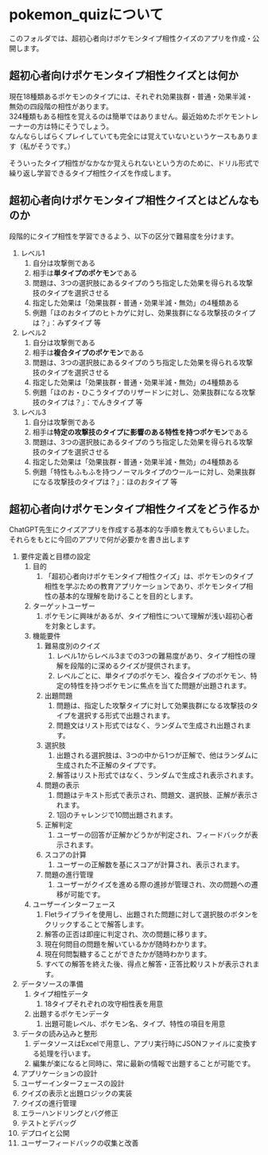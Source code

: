 # pokemon_quizについて
このフォルダでは、超初心者向けポケモンタイプ相性クイズのアプリを作成・公開します。

## 超初心者向けポケモンタイプ相性クイズとは何か
現在18種類あるポケモンのタイプには、それぞれ効果抜群・普通・効果半減・無効の四段階の相性があります。  
324種類もある相性を覚えるのは簡単ではありません。最近始めたポケモントレーナーの方は特にそうでしょう。  
なんならしばらくプレイしていても完全には覚えていないというケースもあります（私がそうです。）  

そういったタイプ相性がなかなか覚えられないという方のために、ドリル形式で繰り返し学習できるタイプ相性クイズを作成します。

## 超初心者向けポケモンタイプ相性クイズとはどんなものか
段階的にタイプ相性を学習できるよう、以下の区分で難易度を分けます。

1. レベル1
   1. 自分は攻撃側である
   2. 相手は**単タイプのポケモン**である
   3. 問題は、3つの選択肢にあるタイプのうち指定した効果を得られる攻撃技のタイプを選択させる
   4. 指定した効果は「効果抜群・普通・効果半減・無効」の4種類ある
   5. 例題「ほのおタイプのヒトカゲに対し、効果抜群になる攻撃技のタイプは？」：みずタイプ 等
2. レベル2
   1. 自分は攻撃側である
   2. 相手は**複合タイプのポケモン**である
   3. 問題は、3つの選択肢にあるタイプのうち指定した効果を得られる攻撃技のタイプを選択させる
   4. 指定した効果は「効果抜群・普通・効果半減・無効」の4種類ある
   5. 例題「ほのお・ひこうタイプのリザードンに対し、効果抜群になる攻撃技のタイプは？」：でんきタイプ 等
3. レベル3
   1. 自分は攻撃側である
   2. 相手は**特定の攻撃技のタイプに影響のある特性を持つポケモン**である
   3. 問題は、3つの選択肢にあるタイプのうち指定した効果を得られる攻撃技のタイプを選択させる
   4. 指定した効果は「効果抜群・普通・効果半減・無効」の4種類ある
   5. 例題「特性もふもふを持つノーマルタイプのウールーに対し、効果抜群になる攻撃技のタイプは？」：ほのおタイプ 等


## 超初心者向けポケモンタイプ相性クイズをどう作るか

ChatGPT先生にクイズアプリを作成する基本的な手順を教えてもらいました。
それらをもとに今回のアプリで何が必要かを書き出します

1. 要件定義と目標の設定
   1. 目的
      1. 「超初心者向けポケモンタイプ相性クイズ」は、ポケモンのタイプ相性を学ぶための教育アプリケーションであり、ポケモンタイプ相性の基本的な理解を助けることを目的とします。
   2. ターゲットユーザー
      1. ポケモンに興味があるが、タイプ相性について理解が浅い超初心者を対象とします。
   3. 機能要件
      1. 難易度別のクイズ
         1. レベル1からレベル3までの3つの難易度があり、タイプ相性の理解を段階的に深めるクイズが提供されます。
         2. レベルごとに、単タイプのポケモン、複合タイプのポケモン、特定の特性を持つポケモンに焦点を当てた問題が出題されます。
      2. 出題問題
         1. 問題は、指定した攻撃タイプに対して効果抜群になる攻撃技のタイプを選択する形式で出題されます。
         2. 問題文はリスト形式ではなく、ランダムで生成され出題されます。
      3. 選択肢
         1. 出題される選択肢は、3つの中から1つが正解で、他はランダムに生成された不正解のタイプです。
         2. 解答はリスト形式ではなく、ランダムで生成され表示されます。
      4. 問題の表示
         1. 問題はテキスト形式で表示され、問題文、選択肢、正解が表示されます。
         2. 1回のチャレンジで10問出題されます。
      5. 正解判定
         1. ユーザーの回答が正解かどうかが判定され、フィードバックが表示されます。
      6. スコアの計算
         1. ユーザーの正解数を基にスコアが計算され、表示されます。
      7. 問題の進行管理
         1. ユーザーがクイズを進める際の進捗が管理され、次の問題への遷移が可能です。
   4. ユーザーインターフェース
      1. Fletライブライを使用し、出題された問題に対して選択肢のボタンをクリックすることで解答します。
      2. 解答の正否は即座に判定され、次の問題に移ります。
      3. 現在何問目の問題を解いているかが随時わかります。
      4. 現在何問製糖することができたかが随時わかります。
      5. すべての解答を終えた後、得点と解答・正答比較リストが表示されます。
2. データソースの準備
   1. タイプ相性データ
      1. 18タイプそれぞれの攻守相性表を用意
   2. 出題するポケモンデータ
      1. 出題可能レベル、ポケモン名、タイプ、特性の項目を用意
3. データの読み込みと整形
   1. データソースはExcelで用意し、アプリ実行時にJSONファイルに変換する処理を行います。
   2. 編集が楽になると同時に、常に最新の情報で出題することが可能です。
4. アプリケーションの設計
5. ユーザーインターフェースの設計
6. クイズの表示と出題ロジックの実装
7. クイズの進行管理
8. エラーハンドリングとバグ修正
9.  テストとデバッグ
10. デプロイと公開
11. ユーザーフィードバックの収集と改善